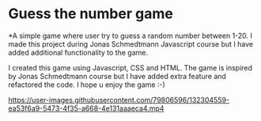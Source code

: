 # Guess the number game

\*A simple game where user try to guess a random number between 1-20. I made this project during Jonas Schmedtmann Javascript course but I have added additional functionality to the game.

I created this game using Javascript, CSS and HTML. The game is inspired by Jonas Schmedtmann course but I have added extra feature and refactored the code.
I hope u enjoy the game :-)



https://user-images.githubusercontent.com/79806596/132304559-ea53f6a9-5473-4f35-a668-4e131aaaeca4.mp4


